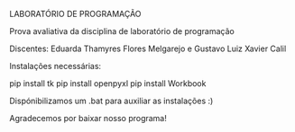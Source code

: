 LABORATÓRIO DE PROGRAMAÇÃO

Prova avaliativa da disciplina de laboratório de programação

Discentes: Eduarda Thamyres Flores Melgarejo e Gustavo Luiz Xavier Calil


Instalações necessárias:

pip install tk
pip install openpyxl
pip install Workbook


Dispónibilizamos um .bat para auxiliar as instalações :)

Agradecemos por baixar nosso programa!

